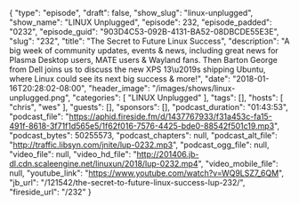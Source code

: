 {
  "type": "episode",
  "draft": false,
  "show_slug": "linux-unplugged",
  "show_name": "LINUX Unplugged",
  "episode": 232,
  "episode_padded": "0232",
  "episode_guid": "903D4C53-092B-4131-BA52-08DBCDE55E3E",
  "slug": "232",
  "title": "The Secret to Future Linux Success",
  "description": "A big week of community updates, events & news, including great news for Plasma Desktop users, MATE users & Wayland fans. Then Barton George from Dell joins us to discuss the new XPS 13\u2019s shipping Ubuntu, where Linux could see its next big success & more!",
  "date": "2018-01-16T20:28:02-08:00",
  "header_image": "/images/shows/linux-unplugged.png",
  "categories": [
    "LINUX Unplugged"
  ],
  "tags": [],
  "hosts": [
    "chris",
    "wes"
  ],
  "guests": [],
  "sponsors": [],
  "podcast_duration": "01:43:53",
  "podcast_file": "https://aphid.fireside.fm/d/1437767933/f31a453c-fa15-491f-8618-3f71f1d565e5/1f62f016-7576-4425-bde0-88542f501c19.mp3",
  "podcast_bytes": 50255573,
  "podcast_chapters": null,
  "podcast_alt_file": "http://traffic.libsyn.com/jnite/lup-0232.mp3",
  "podcast_ogg_file": null,
  "video_file": null,
  "video_hd_file": "http://201406.jb-dl.cdn.scaleengine.net/linuxun/2018/lup-0232.mp4",
  "video_mobile_file": null,
  "youtube_link": "https://www.youtube.com/watch?v=WQ9LSZ7_6QM",
  "jb_url": "/121542/the-secret-to-future-linux-success-lup-232/",
  "fireside_url": "/232"
}

